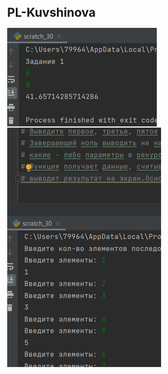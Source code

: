# PL-Kuvshinova
![Блок А](https://github.com/smolb4/PL-Kuvshinova/blob/main/Prak9/Холст1.png)
![Блок B](https://github.com/smolb4/PL-Kuvshinova/blob/main/Prak9/Холст2.png)
